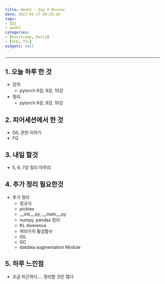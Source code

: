```yaml
---
title: Week2 - Day 4 Review
date: 2022-01-27 09:29:24
tags:
- 일상
- week2
categories:
- [boostcamp, Dairy]
- [일상, TIL]
widgets: null
---
```

***
## 1. 오늘 하루 한 것
* 강의
  * pytorch 8강, 9강, 10강
* 정리
  * pytorch 8강, 9강, 10강

## 2. 피어세션에서 한 것
* GIL 관한 이야기
* FQ


## 3. 내일 할것
* 5, 6, 7강 정리 마무리

## 4. 추가 정리 필요한것
* 추가 정리
  * 정규식
  * pickles
  * \_\_init\_\_.py, \_\_main\_\_.py
  * numpy, pandas 정리
  * KL diverence
  * 여러가지 활성함수
  * GIL
  * GC
  * datdata augmentation Module 

## 5. 하루 느낀점
* 조금 피곤하다.... 정리할 것은 많다
